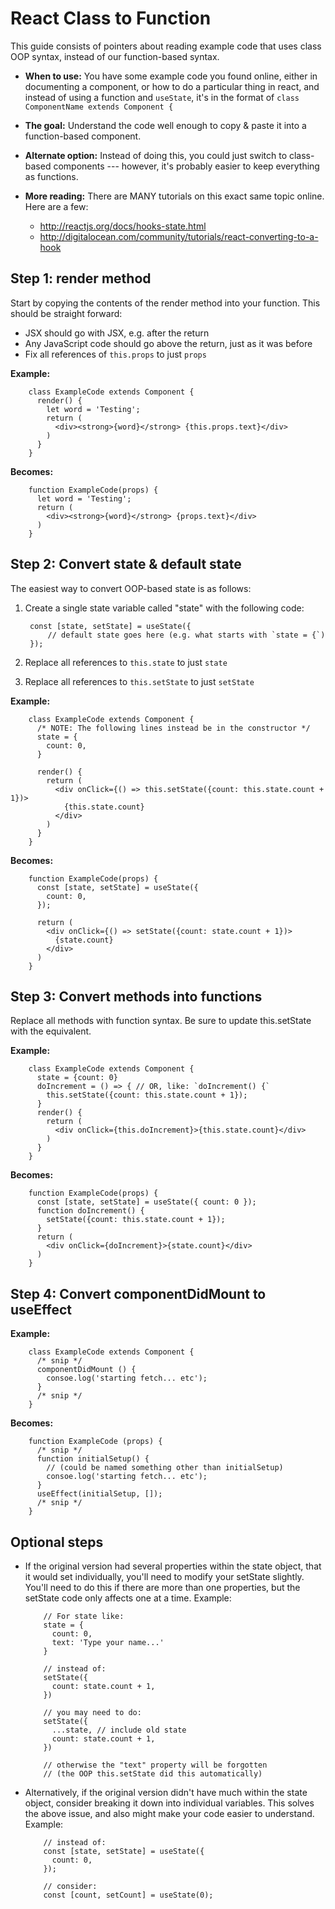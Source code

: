 # React Class to Function

This guide consists of pointers about reading example code that uses class OOP
syntax, instead of our function-based syntax.


* **When to use:** You have some example code you found online, either in
  documenting a component, or how to do a particular thing in react, and
  instead of using a function and `useState`, it's in the format of
  `class ComponentName extends Component {`

* **The goal:** Understand the code well enough to copy & paste it into a
  function-based component.

* **Alternate option:** Instead of doing this, you could just switch to
  class-based components --- however, it's probably easier to keep everything
  as functions.

* **More reading:** There are MANY tutorials on this exact same topic online.
  Here are a few:
  - <http://reactjs.org/docs/hooks-state.html>
  - <http://digitalocean.com/community/tutorials/react-converting-to-a-hook>


Step 1: render method
------------------------------------------------------

Start by copying the contents of the render method into your function. This
should be straight forward:

- JSX should go with JSX, e.g. after the return
- Any JavaScript code should go above the return, just as it was before
- Fix all references of `this.props` to just `props`


**Example:**

        class ExampleCode extends Component {
          render() {
            let word = 'Testing';
            return (
              <div><strong>{word}</strong> {this.props.text}</div>
            )
          }
        }

**Becomes:**

        function ExampleCode(props) {
          let word = 'Testing';
          return (
            <div><strong>{word}</strong> {props.text}</div>
          )
        }



Step 2: Convert state & default state
------------------------------------------------------

The easiest way to convert OOP-based state is as follows:

1. Create a single state variable called "state" with the following code:

        const [state, setState] = useState({
            // default state goes here (e.g. what starts with `state = {`)
        });

2. Replace all references to `this.state` to just `state`

3. Replace all references to `this.setState` to just `setState`


**Example:**

        class ExampleCode extends Component {
          /* NOTE: The following lines instead be in the constructor */
          state = {
            count: 0,
          }

          render() {
            return (
              <div onClick={() => this.setState({count: this.state.count + 1})>
                {this.state.count}
              </div>
            )
          }
        }


**Becomes:**

        function ExampleCode(props) {
          const [state, setState] = useState({
            count: 0,
          });

          return (
            <div onClick={() => setState({count: state.count + 1})>
              {state.count}
            </div>
          )
        }




Step 3: Convert methods into functions
------------------------------------------------------

Replace all methods with function syntax. Be sure to update this.setState with
the equivalent.

**Example:**

        class ExampleCode extends Component {
          state = {count: 0}
          doIncrement = () => { // OR, like: `doIncrement() {`
            this.setState({count: this.state.count + 1});
          }
          render() {
            return (
              <div onClick={this.doIncrement}>{this.state.count}</div>
            )
          }
        }

**Becomes:**

        function ExampleCode(props) {
          const [state, setState] = useState({ count: 0 });
          function doIncrement() {
            setState({count: this.state.count + 1});
          }
          return (
            <div onClick={doIncrement}>{state.count}</div>
          )
        }



Step 4: Convert componentDidMount to useEffect
------------------------------------------------------


**Example:**

        class ExampleCode extends Component {
          /* snip */
          componentDidMount () {
            consoe.log('starting fetch... etc');
          }
          /* snip */
        }


**Becomes:**

        function ExampleCode (props) {
          /* snip */
          function initialSetup() {
            // (could be named something other than initialSetup)
            consoe.log('starting fetch... etc');
          }
          useEffect(initialSetup, []);
          /* snip */
        }



Optional steps
------------------------------------------------------

- If the original version had several properties within the state object, that
  it would set individually, you'll need to modify your setState slightly.
  You'll need to do this if there are more than one properties, but the
  setState code only affects one at a time. Example:


          // For state like:
          state = {
            count: 0,
            text: 'Type your name...'
          }

          // instead of:
          setState({
            count: state.count + 1,
          })

          // you may need to do:
          setState({
            ...state, // include old state
            count: state.count + 1,
          })

          // otherwise the "text" property will be forgotten
          // (the OOP this.setState did this automatically)



- Alternatively, if the original version didn't have much within the state
  object, consider breaking it down into individual variables. This solves the
  above issue, and also might make your code easier to understand. Example:


          // instead of:
          const [state, setState] = useState({
            count: 0,
          });

          // consider:
          const [count, setCount] = useState(0);

